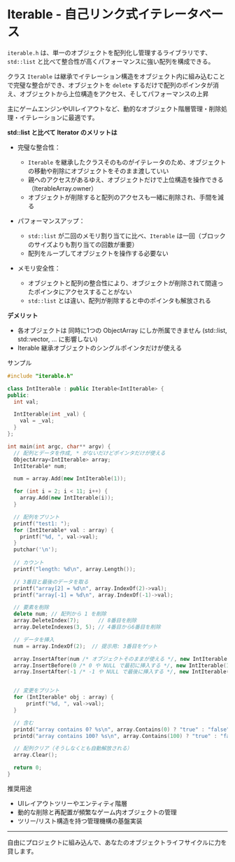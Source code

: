 # Iterable - 自己リンク式イテレータベース

`iterable.h` は、単一のオブジェクトを配列化し管理するライブラリです、`std::list` と比べて整合性が高くパフォーマンスに強い配列を構成できる。

クラス `Iterable` は継承でイテレーション構造をオブジェクト内に組み込むことで完璧な整合ができ、オブジェクトを `delete` するだけで配列のポインタが消え、オブジェクトから上位構造をアクセス、そしてパフォーマンスの上昇

主にゲームエンジンやUIレイアウトなど、動的なオブジェクト階層管理・削除処理・イテレーションに最適です。

**std::list と比べて Iterator のメリットは**

- 完璧な整合性：
  - `Iterable` を継承したクラスそのものがイテレータのため、オブジェクトの移動や削除にオブジェクトをそのまま渡していい
  - 親へのアクセスがあるゆえ、オブジェクトだけで上位構造を操作できる（IterableArray.owner）
  - オブジェクトが削除すると配列のアクセスも一緒に削除され、手間を減る

- パフォーマンスアップ：
  - `std::list` が二回のメモリ割り当てに比べ、`Iterable` は一回（ブロックのサイズよりも割り当ての回数が重要）
  - 配列をループしてオブジェクトを操作する必要ない

- メモリ安全性：
  - オブジェクトと配列の整合性により、オブジェクトが削除されて間違ったポインタにアクセスすることがない
  - `std::list` とは違い、配列が削除すると中のポインタも解放される


**デメリット**

- 各オブジェクトは 同時に1つの ObjectArray にしか所属できません (std::list, std::vector, ... に影響しない)
- Iterable 継承オブジェクトのシングルポインタだけが使える



サンプル

```cpp
#include "iterable.h"

class IntIterable : public Iterable<IntIterable> {
public:
  int val;

  IntIterable(int _val) {
    val = _val;
  }
};

int main(int argc, char** argv) {
  // 配列とデータを作成, * がないだけどポインタだけが使える
  ObjectArray<IntIterable> array;
  IntIterable* num;

  num = array.Add(new IntIterable(1));

  for (int i = 2; i < 11; i++) {
    array.Add(new IntIterable(i));
  }

  // 配列をプリント
  printf("test1: ");
  for (IntIterable* val : array) {
    printf("%d, ", val->val);
  }
  putchar('\n');
  
  // カウント
  printf("length: %d\n", array.Length());

  // 3番目と最後のデータを取る
  printf("array[2] = %d\n", array.IndexOf(2)->val);
  printf("array[-1] = %d\n", array.IndexOf(-1)->val);

  // 要素を削除
  delete num; // 配列から 1 を削除
  array.DeleteIndex(7);      // 8番目を削除
  array.DeleteIndexes(3, 5); // 4番目から6番目を削除

  // データを挿入
  num = array.IndexOf(2);  // 提示用: 3番目をゲット

  array.InsertAfter(num /* オブジェクトそのままが使える */, new IntIterable(255));
  array.InsertBefore(0 /* 0 や NULL で最初に挿入する */, new IntIterable(100));
  array.InsertAfter(-1 /* -1 や NULL で最後に挿入する */, new IntIterable(100));


  // 変更をプリント
  for (IntIterable* obj : array) {
      printf("%d, ", val->val);
  }

  // 含む
  printd("array contains 0? %s\n", array.Contains(0) ? "true" : "false");
  printd("array contains 100? %s\n", array.Contains(100) ? "true" : "false");

  // 配列クリア（そうしなくとも自動解放される）
  array.Clear();

  return 0;
}
```

推奨用途

- UIレイアウトツリーやエンティティ階層
- 動的な削除と再配置が頻繁なゲーム内オブジェクトの管理
- ツリー/リスト構造を持つ管理機構の基盤実装

---

自由にプロジェクトに組み込んで、あなたのオブジェクトライフサイクルに力を貸します。
